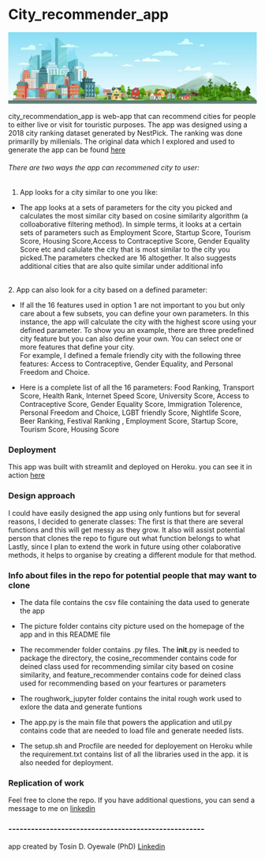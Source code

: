 # City_recommender_app

<img src="picture/city1.jpeg" alt="city" width="2000"/>

city_recommendation_app is web-app that can recommend cities for people to either live or visit for touristic purposes. 
The app was designed using a 2018 city ranking dataset generated by NestPick. The ranking was done primarilly by millenials. 
The original data which I explored and used to generate the app can be found [here](https://www.nestpick.com/millennial-city-ranking-2018/)


###### There are two ways the app can recommened city to user:

1. App looks for a city similar to one you like: 

- The app looks at a sets of parameters for the city you picked and calculates the most similar city based on cosine similarity algorithm (a colloaborative filtering method). 
In simple terms, it looks at a certain sets of parameters such as Employment Score, Startup Score, Tourism Score, Housing Score,Access to Contraceptive Score, 
Gender Equality Score etc and calulate the city that is most similar to the city you picked.The parameters checked are 16 altogether. 
It also suggests additional cities that are also quite similar under additional info
<br />
2. App can also look for a city based on a defined parameter: 

- If all the 16 features used in option 1 are not important to you but only care about a few subsets, you can define your own parameters. 
In this instance, the app will calculate the city with the highest score using your defined parameter.
To show you an example, there are three predefined city feature but you can also define your own. 
You can select one or more features that define your city.  
For example, I defined a female friendly city with the following three features:
 Access to Contraceptive, Gender Equality, and Personal Freedom and Choice.

- Here is a complete list of all the 16 parameters: Food Ranking, Transport Score, Health Rank, 
Internet Speed Score, University Score, Access to Contraceptive Score, Gender Equality Score, 
Immigration Tolerence, Personal Freedom and Choice, LGBT friendly Score, Nightlife Score, 
Beer Ranking,  Festival Ranking , Employment Score, Startup Score, Tourism Score, Housing Score
       

### Deployment 

This app was built with streamlit and deployed on Heroku. 
you can see it in action [here](https://ohteedee-city-recommender.herokuapp.com/) 

### Design approach

I could have easily designed the app using only funtions but for several reasons, I decided to generate classes:
The first is that there are several functions and this will get messy as they grow. 
It also will assist potential person that clones the repo to figure out what function belongs to what
Lastly, since I plan to extend the work in future using other colaborative methods, 
it helps to organise by creating a different module for that method.

### Info about files in the repo for potential people that may want to clone

- The data file contains the csv file containing the data used to generate the app

- The picture folder contains city picture used on the homepage of the app and in this README file

- The recommender folder contains .py files. The __init__.py is needed to package the directory, 
the cosine_recommender contains code for deined class used for recommending similar city based on cosine similarity, 
and feature_recommender contains code for deined class used for recommending based on your feartures or parameters

- The roughwork_jupyter folder contains the inital rough work used to exlore the data and generate funtions 

- The app.py is the main file that powers the application and util.py contains code that are needed to load file and generate needed lists.

- The setup.sh and Procfile are needed for deployement on Heroku while the requirement.txt contains list of all the libraries used in the app. it is also needed for deployment.


### Replication of work
Feel free to clone the repo. 
If you have additional questions, you can send a message to me on [linkedin](https://www.linkedin.com/in/tosin-oyewale/)

### ----------------------------------------------------
app created by Tosin D. Oyewale (PhD) 
[Linkedin](https://www.linkedin.com/in/tosin-oyewale/) 





